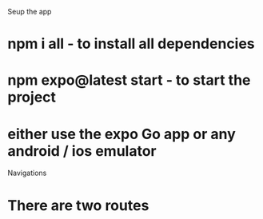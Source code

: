 Seup the app
# npm i all - to install all dependencies
# npm expo@latest start - to start the project
# either use the expo Go app or any android / ios emulator 

Navigations
# There are two routes

